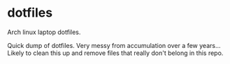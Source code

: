 # dotfiles
Arch linux laptop dotfiles.

Quick dump of dotfiles. Very messy from accumulation over a few years... Likely to clean this up and remove files that really don't belong in this repo.
